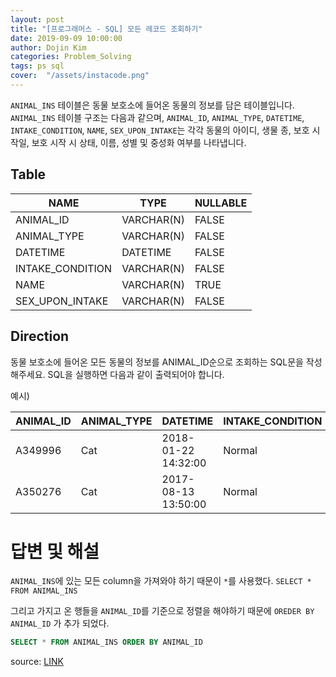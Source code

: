 ```yaml
---
layout: post
title: "[프로그래머스 - SQL] 모든 레코드 조회하기"
date: 2019-09-09 10:00:00
author: Dojin Kim
categories: Problem_Solving
tags: ps sql
cover:  "/assets/instacode.png"
---
```


`ANIMAL_INS` 테이블은 동물 보호소에 들어온 동물의 정보를 담은 테이블입니다. `ANIMAL_INS` 테이블 구조는 다음과 같으며, `ANIMAL_ID`, `ANIMAL_TYPE`, `DATETIME`, `INTAKE_CONDITION`, `NAME`, `SEX_UPON_INTAKE`는 각각 동물의 아이디, 생물 종, 보호 시작일, 보호 시작 시 상태, 이름, 성별 및 중성화 여부를 나타냅니다.

## Table

| NAME             | TYPE       | NULLABLE |
|------------------|------------|----------|
| ANIMAL_ID        | VARCHAR(N) | FALSE    |
| ANIMAL_TYPE      | VARCHAR(N) | FALSE    |
| DATETIME         | DATETIME   | FALSE    |
| INTAKE_CONDITION | VARCHAR(N) | FALSE    |
| NAME             | VARCHAR(N) | TRUE     |
| SEX_UPON_INTAKE  | VARCHAR(N) | FALSE    |


## Direction

동물 보호소에 들어온 모든 동물의 정보를 ANIMAL_ID순으로 조회하는 SQL문을 작성해주세요. SQL을 실행하면 다음과 같이 출력되어야 합니다.

예시)

| ANIMAL_ID	    | ANIMAL_TYPE	| DATETIME	                  | INTAKE_CONDITION  | NAME	| SEX_UPON_INTAKE |
|---------------|---------------|-----------------------------|-------------------|---------|-----------------|
| A349996	    | Cat	        | 2018-01-22 14:32:00	      | Normal            | Sugar	| Neutered Male   |
| A350276	    | Cat	        | 2017-08-13 13:50:00		  | Normal            | Jewel	| Spayed Female   |





# 답변 및 해설
`ANIMAL_INS`에 있는 모든 column을 가져와야 하기 때문이 `*`를 사용했다. 
```SELECT * FROM ANIMAL_INS```

그리고 가지고 온 행들을 `ANIMAL_ID`를 기준으로 정렬을 해야하기 때문에 
```OREDER BY ANIMAL_ID```
가 추가 되었다.

```SQL
SELECT * FROM ANIMAL_INS ORDER BY ANIMAL_ID
```


<bold> source: <a href="https://programmers.co.kr/learn/courses/30/lessons/59034">LINK</a> </bold>
